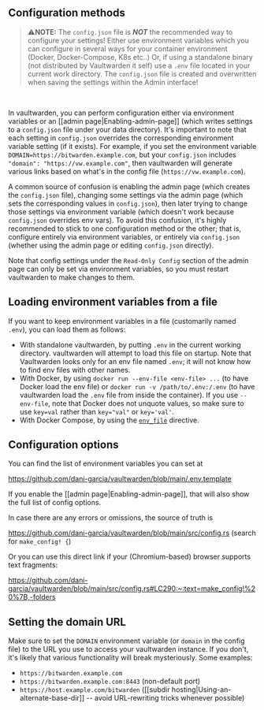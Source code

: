 ## Configuration methods

> ⚠️**NOTE:** The `config.json` file is _**NOT**_ the recommended way to configure your settings!
> Either use environment variables which you can configure in several ways for your container environment (Docker, Docker-Compose, K8s etc..)
> Or, if using a standalone binary (not distributed by Vaultwarden it self) use a `.env` file located in your current work directory.
> The `config.json` file is created and overwritten when saving the settings within the Admin interface!
>

<br>

In vaultwarden, you can perform configuration either via environment variables or an [[admin page|Enabling-admin-page]] (which writes settings to a `config.json` file under your data directory). It's important to note that each setting in `config.json` overrides the corresponding environment variable setting (if it exists). For example, if you set the environment variable `DOMAIN=https://bitwarden.example.com`, but your `config.json` includes `"domain": "https://vw.example.com"`, then vaultwarden will generate various links based on what's in the config file (`https://vw.example.com`).

A common source of confusion is enabling the admin page (which creates the `config.json` file), changing some settings via the admin page (which sets the corresponding values in `config.json`), then later trying to change those settings via environment variable (which doesn't work because `config.json` overrides env vars). To avoid this confusion, it's highly recommended to stick to one configuration method or the other; that is, configure entirely via environment variables, or entirely via `config.json` (whether using the admin page or editing `config.json` directly).

Note that config settings under the `Read-Only Config` section of the admin page can only be set via environment variables, so you must restart vaultwarden to make changes to them.

## Loading environment variables from a file

If you want to keep environment variables in a file (customarily named `.env`), you can load them as follows:

* With standalone vaultwarden, by putting `.env` in the current working directory. vaultwarden will attempt to load this file on startup. Note that Vaultwarden looks only for an env file named `.env`; it will not know how to find env files with other names.
* With Docker, by using `docker run --env-file <env-file> ...` (to have Docker load the env file) or `docker run -v /path/to/.env:/.env` (to have vaultwarden load the `.env` file from inside the container). If you use `--env-file`, note that Docker does not unquote values, so make sure to use `key=val` rather than `key="val"` or `key='val'`.
* With Docker Compose, by using the [`env_file`](https://docs.docker.com/compose/environment-variables/#the-env_file-configuration-option) directive.

## Configuration options

You can find the list of environment variables you can set at

https://github.com/dani-garcia/vaultwarden/blob/main/.env.template

If you enable the [[admin page|Enabling-admin-page]], that will also show the full list of config options.

In case there are any errors or omissions, the source of truth is

https://github.com/dani-garcia/vaultwarden/blob/main/src/config.rs (search for `make_config! {`)

Or you can use this direct link if your (Chromium-based) browser supports text fragments:

https://github.com/dani-garcia/vaultwarden/blob/main/src/config.rs#LC290:~:text=make_config!%20%7B,-folders

## Setting the domain URL

Make sure to set the `DOMAIN` environment variable (or `domain` in the config file) to the URL you use to access your vaultwarden instance. If you don't, it's likely that various functionality will break mysteriously. Some examples:

* `https://bitwarden.example.com`
* `https://bitwarden.example.com:8443` (non-default port)
* `https://host.example.com/bitwarden` ([[subdir hosting|Using-an-alternate-base-dir]] -- avoid URL-rewriting tricks whenever possible)